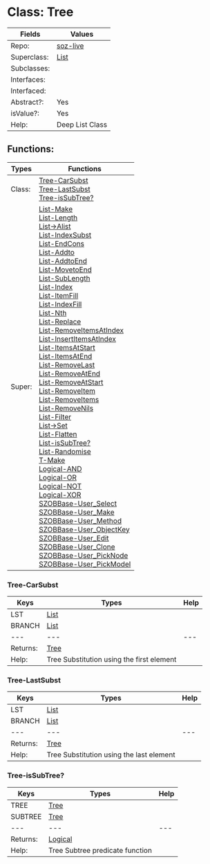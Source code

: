 
# Class:	Tree

| Fields | Values |
| --------- | --------- |
| Repo: | [soz-live](/repos/soz-live.html) |
| Superclass: | [List](List.html) |
| Subclasses: |  |
| Interfaces: |  |
| Interfaced: |  |
| Abstract?: | Yes |
| isValue?: | Yes |
| Help: | Deep List Class |


## Functions:

| Types | Functions |
| --------- | --------- |
| Class: | [Tree-CarSubst](#Tree-CarSubst) <br> [Tree-LastSubst](#Tree-LastSubst) <br> [Tree-isSubTree?](#Tree-isSubTree?) |
| Super: | [List-Make](List.html) <br> [List-Length](List.html) <br> [List->Alist](List.html) <br> [List-IndexSubst](List.html) <br> [List-EndCons](List.html) <br> [List-Addto](List.html) <br> [List-AddtoEnd](List.html) <br> [List-MovetoEnd](List.html) <br> [List-SubLength](List.html) <br> [List-Index](List.html) <br> [List-ItemFill](List.html) <br> [List-IndexFill](List.html) <br> [List-Nth](List.html) <br> [List-Replace](List.html) <br> [List-RemoveItemsAtIndex](List.html) <br> [List-InsertItemsAtIndex](List.html) <br> [List-ItemsAtStart](List.html) <br> [List-ItemsAtEnd](List.html) <br> [List-RemoveLast](List.html) <br> [List-RemoveAtEnd](List.html) <br> [List-RemoveAtStart](List.html) <br> [List-RemoveItem](List.html) <br> [List-RemoveItems](List.html) <br> [List-RemoveNils](List.html) <br> [List-Filter](List.html) <br> [List->Set](List.html) <br> [List-Flatten](List.html) <br> [List-isSubTree?](List.html) <br> [List-Randomise](List.html) <br> [T-Make](T.html) <br> [Logical-AND](Logical.html) <br> [Logical-OR](Logical.html) <br> [Logical-NOT](Logical.html) <br> [Logical-XOR](Logical.html) <br> [SZOBBase-User_Select](SZOBBase.html) <br> [SZOBBase-User_Make](SZOBBase.html) <br> [SZOBBase-User_Method](SZOBBase.html) <br> [SZOBBase-User_ObjectKey](SZOBBase.html) <br> [SZOBBase-User_Edit](SZOBBase.html) <br> [SZOBBase-User_Clone](SZOBBase.html) <br> [SZOBBase-User_PickNode](SZOBBase.html) <br> [SZOBBase-User_PickModel](SZOBBase.html) |


### Tree-CarSubst

| Keys | Types | Help |
| --------- | --------- | --------- |
| LST | [List](List.html) |  |
| BRANCH | [List](List.html) |  |
| --- | --- | --- |
| Returns: | [Tree](Tree.html) |
| Help: | Tree Substitution using the first element |

### Tree-LastSubst

| Keys | Types | Help |
| --------- | --------- | --------- |
| LST | [List](List.html) |  |
| BRANCH | [List](List.html) |  |
| --- | --- | --- |
| Returns: | [Tree](Tree.html) |
| Help: | Tree Substitution using the last element |

### Tree-isSubTree?

| Keys | Types | Help |
| --------- | --------- | --------- |
| TREE | [Tree](Tree.html) |  |
| SUBTREE | [Tree](Tree.html) |  |
| --- | --- | --- |
| Returns: | [Logical](Logical.html) |
| Help: | Tree Subtree predicate function |

